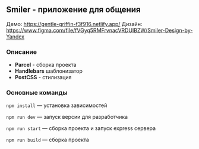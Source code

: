 ## Smiler - приложение для общения
Демо: https://gentle-griffin-f3f916.netlify.app/
Дизайн: https://www.figma.com/file/fVGyq5RMFrvnacVRDUIBZW/Smiler-Design-by-Yandex

### Описание
- **Parcel** - сборка проекта
- **Handlebars** шаблонизатор
- **PostCSS** - стилизация


### Основные команды

`npm install` — установка зависимостей

`npm run dev` — запуск версии для разработчика

`npm run start` — сборка проекта и запуск express сервера

`npm run build` — сборка проекта

